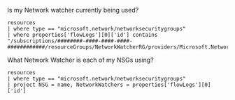 Is my Network watcher currently being used? 
```
resources
| where type == "microsoft.network/networksecuritygroups"
| where properties['flowLogs'][0]['id'] contains "/subscriptions/########-####-####-####-############/resourceGroups/NetworkWatcherRG/providers/Microsoft.Network/networkWatchers/NetworkWatcher_westus2"
```

What Network Watcher is each of my NSGs using? 
```
resources
| where type == "microsoft.network/networksecuritygroups"
| project NSG = name, NetworkWatchers = properties['flowLogs'][0]['id']
```
